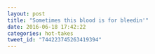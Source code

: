 ```yaml
---
layout: post
title: "Sometimes this blood is for bleedin'"
date: 2016-06-18 17:42:22
categories: hot-takes
tweet_id: "744223745263419394"
---
```



<!-- Original tweet: https://twitter.com/i/status/744223745263419394 -->